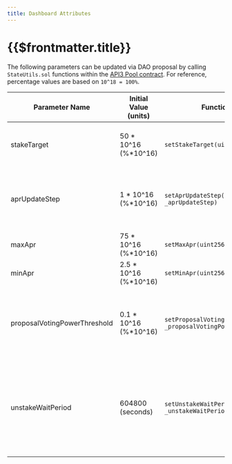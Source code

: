 ```yaml
---
title: Dashboard Attributes
---
```


# {{$frontmatter.title}}

The following parameters can be updated via DAO proposal by calling
`StateUtils.sol` functions within the [API3 Pool contract](pool.md). For
reference, percentage values are based on `10^18 = 100%`.

| Parameter Name               | Initial Value (units) | Function Signature                                                       | Description                                                                                      |
| ---------------------------- | --------------------- | ------------------------------------------------------------------------ | ------------------------------------------------------------------------------------------------ |
| stakeTarget                  | 50 * 10^16 (%*10^16)  | `setStakeTarget(uint256 _stakeTarget)`                                   | Percentage of all tokens targeted to be staked                                                   |
| aprUpdateStep                | 1 * 10^16 (%*10^16)   | `setAprUpdateStep(uint256 _aprUpdateStep)`                               | Percentage reward APR will be increased or decreased by                                          |
| maxApr                       | 75 * 10^16 (%*10^16)  | `setMaxApr(uint256 _maxApr)`                                             | Maximum reward APR                                                                               |
| minApr                       | 2.5 * 10^16 (%*10^16) | `setMinApr(uint256 _minApr)`                                             | Minimum reward APR                                                                               |
| proposalVotingPowerThreshold | 0.1 * 10^16 (%*10^16) | `setProposalVotingPowerThreshold(uint256 _proposalVotingPowerThreshold)` | Percentage of all shares that must be held to create a new proposal                              |
| unstakeWaitPeriod            | 604800 (seconds)      | `setUnstakeWaitPeriod(uint256 _unstakeWaitPeriod)`                       | Length of time a member must wait after scheduling unstake before unstaking tokens from the pool |
